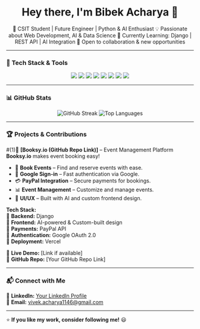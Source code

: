 <h1 align="center">Hey there, I'm Bibek Acharya 👋</h1>

<p align="center">
🚀 CSIT Student | Future Engineer | Python & AI Enthusiast  
💡 Passionate about Web Development, AI & Data Science  
🌱 Currently Learning: Django | REST API | AI Integration  
📌 Open to collaboration & new opportunities  
</p>

---

### 🚀 **Tech Stack & Tools**  
<p align="center">
  <img src="https://img.shields.io/badge/Python-3776AB?style=for-the-badge&logo=python&logoColor=white" />
  <img src="https://img.shields.io/badge/Django-092E20?style=for-the-badge&logo=django&logoColor=white" />
  <img src="https://img.shields.io/badge/C-00599C?style=for-the-badge&logo=c&logoColor=white" />

  <img src="https://img.shields.io/badge/HTML5-E34F26?style=for-the-badge&logo=html5&logoColor=white" />
  <img src="https://img.shields.io/badge/CSS3-1572B6?style=for-the-badge&logo=css3&logoColor=white" />
  <img src="https://img.shields.io/badge/Git-F05032?style=for-the-badge&logo=git&logoColor=white" />
  <img src="https://img.shields.io/badge/Figma-F24E1E?style=for-the-badge&logo=figma&logoColor=white" />

  <img src="https://img.shields.io/badge/GitHub-181717?style=for-the-badge&logo=github&logoColor=white" />
</p>

---

### 📊 **GitHub Stats**  
<p align="center">
  <img src="https://github-readme-streak-stats.herokuapp.com/?user=yourusername&theme=tokyonight&hide_border=true" alt="GitHub Streak" />
  <img src="https://github-readme-stats.vercel.app/api/top-langs/?username=yourusername&layout=compact&theme=tokyonight" alt="Top Languages" />
</p>

---

### 🏆 **Projects & Contributions**  

#(1)🎉 **[Booksy.io (GitHub Repo Link)]** – Event Management Platform  
**Booksy.io** makes event booking easy!  
- 📅 **Book Events** – Find and reserve events with ease.  
- 🔐 **Google Sign-in** – Fast authentication via Google.  
- 💳 **PayPal Integration** – Secure payments for bookings.  
- 📊 **Event Management** – Customize and manage events.  
- 🎨 **UI/UX** – Built with AI and custom frontend design.

**Tech Stack:**  
🔹 **Backend:** Django  
🔹 **Frontend:** AI-powered & Custom-built design  
🔹 **Payments:** PayPal API  
🔹 **Authentication:** Google OAuth 2.0  
🔹 **Deployment:** Vercel

🔗 **Live Demo:** [Link if available]  
🔗 **GitHub Repo:** [Your GitHub Repo Link]  

---



### 📬 **Connect with Me**  
💼 **LinkedIn:** [Your LinkedIn Profile]((https://www.linkedin.com/in/bibek-acharya-b86063311/))  
📧 **Email:** vivek.acharya1146@gmail.com  

---

⭐️ **If you like my work, consider following me!** 😃
